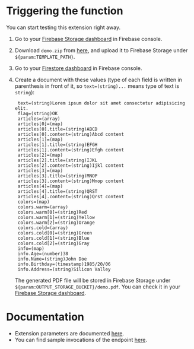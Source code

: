 # Triggering the function

You can start testing this extension right away.

1. Go to your [Firebase Storage dashboard](https://console.firebase.google.com/project/${PROJECT_ID}/storage/${STORAGE_BUCKET}/files) in Firebase console.

1. Download `demo.zip` from [here](https://github.com/pdfplum/pdfplum/tree/main/template-samples), and upload it to Firebase Storage under `${param:TEMPLATE_PATH}`.

1. Go to your [Firestore dashboard](https://console.firebase.google.com/project/${PROJECT_ID}/firestore/data/~2F${param:FIRESTORE_COLLECTION}) in Firebase console.

1. Create a document with these values (type of each field is written in parenthesis in front of it, so `text=(string)...` means type of text is `string`):

   ```text
    text=(string)Lorem ipsum dolor sit amet consectetur adipisicing elit.
    flag=(string)OK
    articles=(array)
    articles[0]=(map)
    articles[0].title=(string)ABCD
    articles[0].content=(string)Abcd content
    articles[1]=(map)
    articles[1].title=(string)EFGH
    articles[1].content=(string)Efgh content
    articles[2]=(map)
    articles[2].title=(string)IJKL
    articles[2].content=(string)Ijkl content
    articles[3]=(map)
    articles[3].title=(string)MNOP
    articles[3].content=(string)Mnop content
    articles[4]=(map)
    articles[4].title=(string)QRST
    articles[4].content=(string)Qrst content
    colors=(map)
    colors.warm=(array)
    colors.warm[0]=(string)Red
    colors.warm[1]=(string)Yellow
    colors.warm[2]=(string)Orange
    colors.cold=(array)
    colors.cold[0]=(string)Green
    colors.cold[1]=(string)Blue
    colors.cold[2]=(string)Gray
    info=(map)
    info.Age=(number)38
    info.Name=(string)John Doe
    info.Birthday=(timestamp)1985/20/06
    info.Address=(string)Silicon Valley
   ```

   The generated PDF file will be stored in Firebase Storage under `${param:OUTPUT_STORAGE_BUCKET}/demo.pdf`. You can check it in your [Firebase Storage dashboard](https://console.firebase.google.com/project/${PROJECT_ID}/storage/${param:OUTPUT_STORAGE_BUCKET}/files).

# Documentation

- Extension parameters are documented [here](https://github.com/pdfplum/pdfplum/tree/main/firestore-pdf-generator/PREINSTALL.md#firebase-extension-parameters).
- You can find sample invocations of the endpoint [here](https://github.com/pdfplum/pdfplum/tree/main/template-samples).
